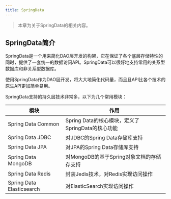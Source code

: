 ```yaml
---
title: SpringData
---
```


> 本章为关于SpringData的相关内容。

## SpringData简介

SpringData是一个用来简化DAO层开发的构架，它在保证了各个底层存储特性的同时，提供了一套统一的数据访问API。SpringData可以很好地支持常用的关系型数据库和非关系型数据库。

使用SpringData作为DAO层开发，将大大地简化代码量，而且且API比各个技术的原生API更加简单易用。

SpringData支持的持久层技术非常多，以下为几个常用模块：

| 模块                      | 作用                                              |
| ------------------------- | ------------------------------------------------- |
| Spring Data Common        | Spring Data的核心模块，定义了SpringData的核心功能 |
| Spring Data JDBC          | 对JDBC的Spring Data存储库支持                     |
| Spring Data JPA           | 对JPA的Spring Data存储库支持                      |
| Spring Data MongoDB       | 对MongoDB的基于Spring对象文档的存储存支持         |
| Spring Data Redis         | 封装Jedis技术，对Redis实现访问操作                |
| Spring Data Elasticsearch | 对ElasticSearch实现访问操作                       |

